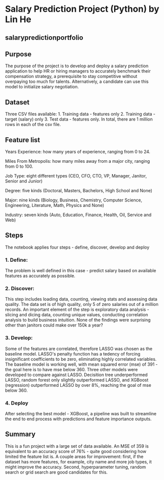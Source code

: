 # Salary Prediction Project (Python) by Lin He
## salarypredictionportfolio

## Purpose
The purpose of the project is to develop and deploy a salary prediction application to help HR or hiring managers to accurately benchmark their compensation strategy, a prerequisite to stay competitive without overpaying too much for talents. Alternatively, a candidate can use this model to initialize salary negotiation. 

## Dataset
Three CSV files available: 1. Training data - features only 2. Training data - target (salary) only 3. Test data - features only. 
In total, there are 1 million rows in each of the csv file.

## Feature list
Years Experience: how many years of experience, ranging from 0 to 24.

Miles From Metropolis: how many miles away from a major city, ranging from 0 to 100.

Job Type: eight different types (CEO, CFO, CTO, VP, Manager, Janitor, Senior and Junior)

Degree: five kinds (Doctoral, Masters, Bachelors, High School and None)

Major: nine kinds (Biology, Business, Chemistry, Computer Science, Engineering, Literature, Math, Physics and None)

Industry: seven kinds (Auto, Education, Finance, Health, Oil, Service and Web)

## Steps
The notebook applies four steps - define, discover, develop and deploy
### 1. Define:
The problem is well defined in this case - predict salary based on available features as accurately as possible.

### 2. Discover:
This step includes loading data, counting, viewing stats and assessing data quality. The data set is of high quality, only 5 of zero salaries out of a million records.
An important element of the step is exploratory data analysis - slicing and dicing data, counting unique values, conducting correlation analysis to build business intuition. None of the findings were surprising other than janitors could make over 150k a year?

### 3. Develop:
Some of the features are correlated, therefore LASSO was chosen as the baseline model. LASSO's penalty function has a tedency of forcing insignificant coefficients to be zero, eliminating highly correlated variables. The baseline model is working well, with mean squared error (mse) of 391 - the goal here is to have mse below 360.
Three other models were developed to compare against LASSO. Decisition tree underperformed LASSO, random forest only slightly outperformed LASSO, and XGBoost (regression) outperformed LASSO by over 8%, reaching the goal of mse below 360.

### 4. Deploy
After selecting the best model - XGBoost, a pipeline was built to streamline the end to end process with predictions and feature importance outputs.

## Summary
This is a fun project with a large set of data available. An MSE of 359 is equivalent to an accuracy score of 76% - quite good considering how limited the feature list is. A couple areas for improvement: first, if the dataset has more features, for example, city name and more job types, it might improve the accuracy. Second, hyperparameter tuning, random search or grid search are good candidates for this.
